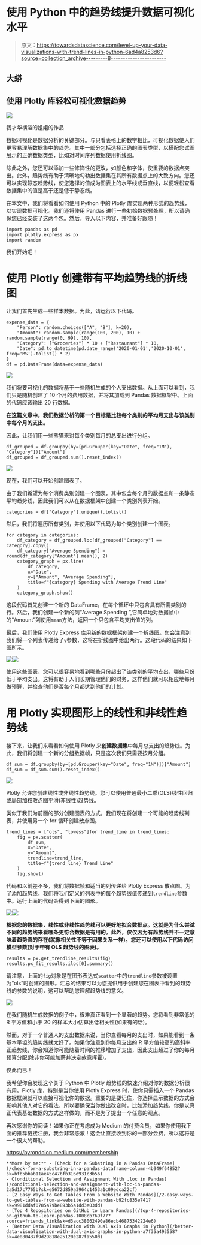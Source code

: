 # 使用 Python 中的趋势线提升数据可视化水平

> 原文：<https://towardsdatascience.com/level-up-your-data-visualizations-with-trend-lines-in-python-6ad4a8253d6?source=collection_archive---------8----------------------->

## 大蟒

## 使用 Plotly 库轻松可视化数据趋势

![](img/98430531ef78cbb05f0d37521e00535d.png)

我才华横溢的姐姐的作品

数据可视化是数据分析的关键部分。与只看表格上的数字相比，可视化数据使人们更容易理解数据集中的趋势。其中一部分包括选择正确的图表类型，以搭配您试图展示的正确数据类型，比如对时间序列数据使用折线图。

除此之外，您还可以添加一些修饰性的更改，如颜色和字体，使重要的数据点突出。此外，趋势线有助于清晰地勾勒出数据集在其所有数据点上的大致方向。您还可以实现静态趋势线，使您选择的值成为图表上的水平线或垂直线，以便轻松查看数据集中的值是高于还是低于静态线。

在本文中，我们将看看如何使用 Python 中的 Plotly 库实现两种形式的趋势线，以实现数据可视化。我们还将使用 Pandas 进行一些初始数据预处理，所以请确保您已经安装了这两个包。然后，导入以下内容，并准备好跟随！

```
import pandas as pd
import plotly.express as px
import random
```

我们开始吧！

# 使用 Plotly 创建带有平均趋势线的折线图

让我们首先生成一些样本数据。为此，请运行以下代码。

```
expense_data = {
    "Person": random.choices(["A", "B"], k=20),
    "Amount": random.sample(range(100, 200), 10) + random.sample(range(0, 99), 10),
    "Category": ["Groceries"] * 10 + ["Restaurant"] * 10,
    "Date": pd.to_datetime(pd.date_range('2020-01-01','2020-10-01', freq='MS').tolist() * 2)
}
df = pd.DataFrame(data=expense_data)
```

![](img/2fa143f1d8cdffc0667408500fc16375.png)

我们将要可视化的数据将基于一些随机生成的个人支出数据。从上面可以看到，我们只是随机创建了 10 个月的费用数据，并将其加载到 Pandas 数据框架中。上面的代码应该输出 20 行数据。

**在这篇文章中，我们数据分析的第一个目标是比较每个类别的平均月支出与该类别中每个月的支出。**

因此，让我们用一些熊猫来对每个类别每月的总支出进行分组。

```
df_grouped = df.groupby(by=[pd.Grouper(key="Date", freq="1M"), "Category"])["Amount"]
df_grouped = df_grouped.sum().reset_index()
```

![](img/d0f9b0afd88bf51733031e854ac26fd9.png)

现在，我们可以开始创建图表了。

由于我们希望为每个消费类别创建一个图表，其中包含每个月的数据点和一条静态平均趋势线，因此我们可以从在数据框架中创建一个类别列表开始。

```
categories = df["Category"].unique().tolist()
```

然后，我们将遍历所有类别，并使用以下代码为每个类别创建一个图表。

```
for category in categories:
    df_category = df_grouped.loc[df_grouped["Category"] == category].copy()
    df_category["Average Spending"] = round(df_category["Amount"].mean(), 2)
    category_graph = px.line(
        df_category, 
        x="Date", 
        y=["Amount", "Average Spending"], 
        title=f"{category} Spending with Average Trend Line"
    )
    category_graph.show()
```

这段代码首先创建一个新的 DataFrame，在每个循环中只包含具有所需类别的行。然后，我们创建一个新的列“Average Spending ”,它简单地对数据帧中的“Amount”列使用`mean`方法，返回一个只包含平均支出值的列。

最后，我们使用 Plotly Express 库用新的数据框架创建一个折线图。您会注意到我们将一个列表传递给了`y`参数，这将在折线图中给出两行。这段代码的结果如下图所示。

![](img/434bb91add4fad6ccd89fee3735252db.png)![](img/8b8f9692d2e6eacdaf804ae253516b0b.png)

使用这些图表，您可以很容易地看到哪些月份超出了该类别的平均支出，哪些月份低于平均支出。这将有助于人们长期管理他们的财务，这样他们就可以相应地每月做预算，并检查他们是否每个月都达到他们的计划。

# 用 Plotly 实现图形上的线性和非线性趋势线

接下来，让我们来看看如何使用 Plotly 来**创建数据集**中每月总支出的趋势线。为此，我们将创建一个新的分组数据帧，只是这次我们只需要按月分组。

```
df_sum = df.groupby(by=[pd.Grouper(key="Date", freq="1M")])["Amount"]
df_sum = df_sum.sum().reset_index()
```

![](img/9eb231f500782cb2753c66b5399fde83.png)

Plotly 允许您创建线性或非线性趋势线。您可以使用普通最小二乘(OLS)线性回归或局部加权散点图平滑(非线性)趋势线。

类似于我们为前面的部分创建图表的方式，我们现在将创建一个可能的趋势线列表，并使用另一个 for 循环创建散点图。

```
trend_lines = ["ols", "lowess"]for trend_line in trend_lines:
    fig = px.scatter(
        df_sum, 
        x="Date",
        y="Amount",
        trendline=trend_line,
        title=f"{trend_line} Trend Line"
    )
    fig.show()
```

代码和以前差不多，我们将数据帧和适当的列传递给 Plotly Express 散点图。为了添加趋势线，我们将我们定义的列表中的每个趋势线值传递到`trendline`参数中。运行上面的代码会得到下面的图形。

![](img/877e38a65f66cc8021c9810f0b849ff9.png)![](img/9d4ddfe0aae6943669a99a3c397399e5.png)

**根据您的数据集，线性或非线性趋势线可以更好地拟合数据点。这就是为什么尝试不同的趋势线来看哪条更符合数据是有用的。此外，仅仅因为有趋势线并不一定意味着趋势真的存在(就像相关性不等于因果关系一样)。您还可以使用以下代码访问模型参数(对于带有 OLS 趋势线的图表)。**

```
results = px.get_trendline_results(fig)
results.px_fit_results.iloc[0].summary()
```

请注意，上面的`fig`对象是在图形表达式`scatter`中的`trendline`参数被设置为“ols”时创建的图形。汇总的结果可以为您提供用于创建您在图表中看到的趋势线的参数的说明，这可以帮助您理解趋势线的意义。

![](img/1fafb840d5628c8b70474118aa1bcf83.png)

在我们随机生成数据的例子中，很难真正看到一个显著的趋势。您将看到非常低的 R 平方值和小于 20 的样本大小估算出低相关性(如果有的话)。

然而，对于一个普通人的支出数据来说，当你查看每月的支出时，如果能看到一条基本平坦的趋势线就太好了。如果你注意到你每月支出的 R 平方值较高的高斜率正趋势线，你会知道你可能随着时间的推移增加了支出，因此支出超过了你的每月预算分配(除非你可能加薪并决定故意挥霍)。

仅此而已！

我希望你会发现这个关于 Python 中 Plotly 趋势线的快速介绍对你的数据分析很有用。Plotly 库，特别是当你使用 Plotly Express 时，使你只需插入一个 Pandas 数据框架就可以直接可视化你的数据。重要的是要记住，你选择显示数据的方式会影响其他人对它的看法，所以要确保当你做出改变时，比如添加趋势线，你是以真正代表基础数据的方式这样做的，而不是为了提出一个任意的观点。

再次感谢你的阅读！如果你正在考虑成为 Medium 的付费会员，如果你使用我下面的推荐链接注册，我会非常感激！这会让直接收到你的一部分会费，所以这将是一个很大的帮助。

<https://byrondolon.medium.com/membership>  

```
**More by me:** - [Check for a Substring in a Pandas DataFrame](/check-for-a-substring-in-a-pandas-dataframe-column-4b949f64852?sk=bfb5bbab11ae45c47bfb316d931c3b56)
- C[onditional Selection and Assignment With .loc in Pandas](/conditional-selection-and-assignment-with-loc-in-pandas-2a5d17c7765b?sk=e5672d859a3964c1453a1c09edca22cf)
- [2 Easy Ways to Get Tables From a Website With Pandas](/2-easy-ways-to-get-tables-from-a-website-with-pandas-b92fc835e741?sk=9981ddaf0785a79be893b5a1dd3e03dd)
- [Top 4 Repositories on GitHub to Learn Pandas](/top-4-repositories-on-github-to-learn-pandas-1008cb769f77?source=friends_link&sk=d3acc38062490a86ecb46875342224e6)
- [Better Data Visualization with Dual Axis Graphs in Python](/better-data-visualization-with-dual-axis-graphs-in-python-a7f35a493558?sk=4e080437f9d29818e25120e287fa550d)
```